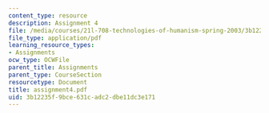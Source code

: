 ```yaml
---
content_type: resource
description: Assignment 4
file: /media/courses/21l-708-technologies-of-humanism-spring-2003/3b12235f9bce631cadc2dbe11dc3e171_assignment4.pdf
file_type: application/pdf
learning_resource_types:
- Assignments
ocw_type: OCWFile
parent_title: Assignments
parent_type: CourseSection
resourcetype: Document
title: assignment4.pdf
uid: 3b12235f-9bce-631c-adc2-dbe11dc3e171
---
```

